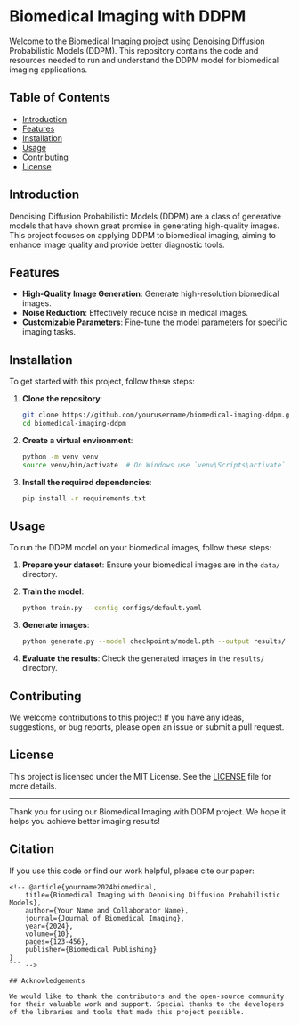 # Biomedical Imaging with DDPM

Welcome to the Biomedical Imaging project using Denoising Diffusion Probabilistic Models (DDPM). This repository contains the code and resources needed to run and understand the DDPM model for biomedical imaging applications.

## Table of Contents
- [Introduction](#introduction)
- [Features](#features)
- [Installation](#installation)
- [Usage](#usage)
- [Contributing](#contributing)
- [License](#license)

## Introduction

Denoising Diffusion Probabilistic Models (DDPM) are a class of generative models that have shown great promise in generating high-quality images. This project focuses on applying DDPM to biomedical imaging, aiming to enhance image quality and provide better diagnostic tools.

## Features

- **High-Quality Image Generation**: Generate high-resolution biomedical images.
- **Noise Reduction**: Effectively reduce noise in medical images.
- **Customizable Parameters**: Fine-tune the model parameters for specific imaging tasks.

## Installation

To get started with this project, follow these steps:

1. **Clone the repository**:
    ```bash
    git clone https://github.com/yourusername/biomedical-imaging-ddpm.git
    cd biomedical-imaging-ddpm
    ```

2. **Create a virtual environment**:
    ```bash
    python -m venv venv
    source venv/bin/activate  # On Windows use `venv\Scripts\activate`
    ```

3. **Install the required dependencies**:
    ```bash
    pip install -r requirements.txt
    ```

## Usage

To run the DDPM model on your biomedical images, follow these steps:

1. **Prepare your dataset**: Ensure your biomedical images are in the `data/` directory.

2. **Train the model**:
    ```bash
    python train.py --config configs/default.yaml
    ```

3. **Generate images**:
    ```bash
    python generate.py --model checkpoints/model.pth --output results/
    ```

4. **Evaluate the results**: Check the generated images in the `results/` directory.

## Contributing

We welcome contributions to this project! If you have any ideas, suggestions, or bug reports, please open an issue or submit a pull request.

## License

This project is licensed under the MIT License. See the [LICENSE](LICENSE) file for more details.

---

Thank you for using our Biomedical Imaging with DDPM project. We hope it helps you achieve better imaging results!
## Citation

If you use this code or find our work helpful, please cite our paper:

```
<!-- @article{yourname2024biomedical,
    title={Biomedical Imaging with Denoising Diffusion Probabilistic Models},
    author={Your Name and Collaborator Name},
    journal={Journal of Biomedical Imaging},
    year={2024},
    volume={10},
    pages={123-456},
    publisher={Biomedical Publishing}
}
``` -->

## Acknowledgements

We would like to thank the contributors and the open-source community for their valuable work and support. Special thanks to the developers of the libraries and tools that made this project possible.